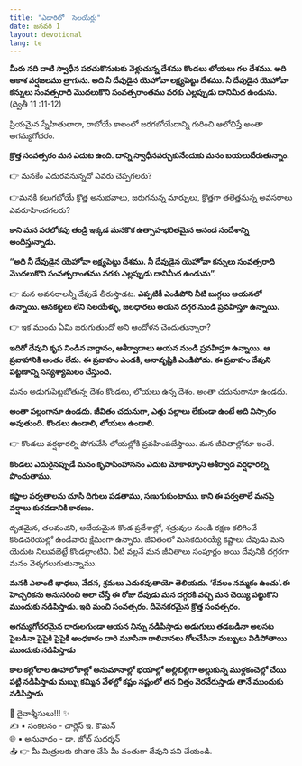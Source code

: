 ```yaml
---
title: "ఎడారిలో  సెలయేర్లు"
date: జనవరి 1
layout: devotional
lang: te
---
```


 **మీరు నది దాటి స్వాధీన పరచుకొనుటకు వెళ్లుచున్న దేశము కొండలు లోయలు గల దేశము. అది ఆకాశ వర్షజలము త్రాగును. అది నీ దేవుడైన యెహోవా లక్ష్యపెట్టు దేశము. నీ దేవుడైన యెహోవా కన్నులు సంవత్సరాది మొదలుకొని సంవత్సరాంతము వరకు ఎల్లప్పుడు దానిమీద ఉండును.** 
(ద్వితీ 11 :11-12)

ప్రియమైన స్నేహితులారా, రాబోయే కాలంలో జరగబోయేదాన్ని గురించి ఆలోచిస్తే అంతా అగమ్యగోచరం. 

**క్రొత్త సంవత్సరం మన ఎదుట ఉంది. దాన్ని స్వాధీనపర్చుకునేందుకు మనం బయలుదేరుతున్నాం.**

👉 మనకేం ఎదురవనున్నదో ఎవరు చెప్పగలరు? 

👉మనకి కలుగబోయే క్రొత్త అనుభవాలు, జరుగనున్న మార్పులు, క్రొత్తగా తలెత్తనున్న అవసరాలు ఎవరూహించగలరు? 

**కాని మన పరలోకపు తండ్రి ఇక్కడ మనకొక ఉత్సాహభరితమైన ఆనంద సందేశాన్ని  అందిస్తున్నాడు.**

 **“అది నీ దేవుడైన యెహోవా లక్ష్యపెట్టు దేశము. నీ దేవుడైన యెహోవా కన్నులు సంవత్సరాది మొదలుకొని సంవత్సరాంతము వరకు ఎల్లప్పుడు దానిమీద ఉండును”.**

👉 మన అవసరాలన్నీ దేవుడే తీరుస్తాడట. 
**ఎప్పటికీ ఎండిపోని నీటి బుగ్గలు అయనలో ఉన్నాయి. ఆనకట్టలు లేని సెలయేళ్ళు, జలధారలు అయన దగ్గర నుండి ప్రవహిస్తూ ఉన్నాయి.**

👉 ఇక ముందు ఏమి జరుగుతుందో అని ఆందోళన చెందుతున్నారా? 

**ఇదిగో దేవుని కృప నిండిన వాగ్దానం, ఆశీర్వాదాలు ఆయన నుండి ప్రవహిస్తూ ఉన్నాయి. ఆ ప్రవాహానికి అంతం లేదు. ఈ ప్రవాహం ఎండకి, అనావృష్టికి ఎండిపోదు. ఈ ప్రవాహం దేవుని పట్టణాన్ని సస్యశ్యామలం చేస్తుంది.**
    
మనం అడుగుపెట్టబోతున్న దేశం కొండలు, లోయలు ఉన్న దేశం. అంతా చదునుగానూ ఉండదు. 

**అంతా పల్లంగానూ ఉండదు. జీవితం చదునుగా, ఎత్తు పల్లాలు లేకుండా ఉంటే అది నిస్సారం అవుతుంది. కొండలు ఉండాలి, లోయలు ఉండాలి.**

👉 కొండలు వర్షధారల్ని పోగుచేసి లోయల్లోకి ప్రవహింపజేస్తాయి. మన జీవితాల్లోనూ ఇంతే. 

**కొండలు ఎదురైనప్పుడే మనం కృపాసింహాసనం ఎదుట మోకాళ్ళూని ఆశీర్వాద వర్షధారల్ని  పొందుతాము.**

 **కష్టాల పర్వతాలను చూసి దిగులు పడతాము, సణుగుకుంటాము.  కాని ఈ పర్వతాలే మనపై వర్షాలు కురవడానికి కారణం.** 
    
 దృడమైన, తలవంచని, అజేయమైన కొండ ప్రదేశాల్లో, శత్రువుల నుండి రక్షణ కలిగించే కొండచరియల్లో ఉండేవారు క్షేమంగా ఉన్నారు. జీవితంలో మనకెదురయ్యే కష్టాలు దేవుడు మన యెదుట నిలువబెట్టే కొండల్లాంటివి. వీటి వల్లనే మన జీవితాలు సంపూర్ణం అయి దేవునికి దగ్గరగా మనం వెళ్ళగలుగుతున్నాము. 

**మనకి ఎలాంటి భాధలు, వేదన, శ్రమలు ఎదురవుతాయో తెలియదు. ‘కేవలం నమ్మకం ఉంచు’.ఈ హెచ్చరికను అనుసరించి అలా చేస్తే ఈ రోజు దేవుడు మన దగ్గరకి వచ్చి మన చెయ్యి పట్టుకొని ముందుకు నడిపిస్తాడు. ఇది మంచి సంవత్సరం. దీవెనకరమైన క్రొత్త సంవత్సరం.**

**అగమ్యగోచరమైన దారులగుండా ఆయన నిన్ను నడిపిస్తాడు అడుగులు తడబడినా అలసట పైబడినా పైపైకి పైపైకి అంధకారం దారి మూసినా గాలివానలు గోలచేసినా మబ్బులు విడిపోతాయి ముందుకు నడిపిస్తాడు**

**కాల కల్లోలాల ఊహాలోకాల్లో అనుమానాల్లో భయాల్లో అల్లిబిల్లిగా అల్లుకున్న ముళ్లకంచెల్లో చేయి పట్టి నడిపిస్తాడు మబ్బు కమ్మిన వేళల్లో కష్టం నష్టంలో తన చిత్తం నెరవేరుస్తాడు తానే ముందుకు నడిపిస్తాడు**


<div class="blessing">🙏 <span class="bless-text">దైవాశ్శీసులు!!!</span> ✨</div>

<div class="credit">✍️ <span class="credit-text">▪ సంకలనం - చార్లెస్ ఇ. కౌమన్</span></div>
<div class="credit">🌐 <span class="credit-text">▪ అనువాదం - డా. జోబ్ సుదర్శన్</span></div>


<div class="share">📤 👉 <span class="share-text">మీ మిత్రులకు share చేసి మీ వంతుగా దేవుని పని చేయండి.</span></div>
